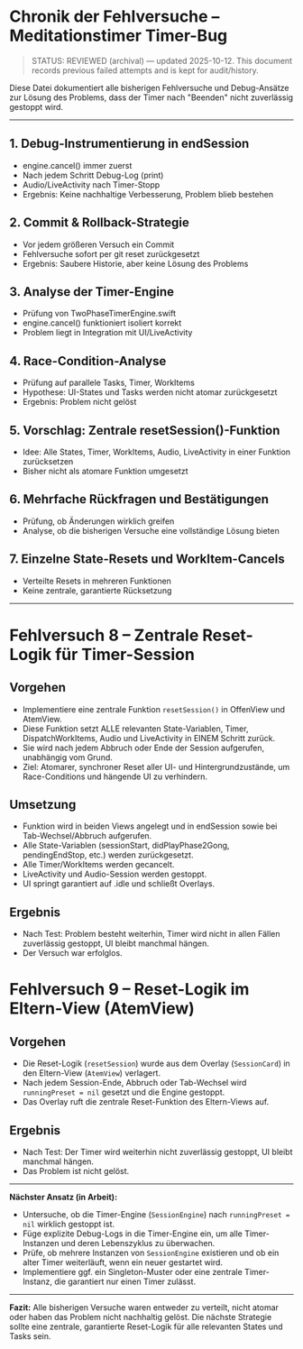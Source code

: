 # Chronik der Fehlversuche – Meditationstimer Timer-Bug

> STATUS: REVIEWED (archival) — updated 2025-10-12. This document records previous failed attempts and is kept for audit/history.

Diese Datei dokumentiert alle bisherigen Fehlversuche und Debug-Ansätze zur Lösung des Problems, dass der Timer nach "Beenden" nicht zuverlässig gestoppt wird.

---

## 1. Debug-Instrumentierung in endSession
- engine.cancel() immer zuerst
- Nach jedem Schritt Debug-Log (print)
- Audio/LiveActivity nach Timer-Stopp
- Ergebnis: Keine nachhaltige Verbesserung, Problem blieb bestehen

## 2. Commit & Rollback-Strategie
- Vor jedem größeren Versuch ein Commit
- Fehlversuche sofort per git reset zurückgesetzt
- Ergebnis: Saubere Historie, aber keine Lösung des Problems

## 3. Analyse der Timer-Engine
- Prüfung von TwoPhaseTimerEngine.swift
- engine.cancel() funktioniert isoliert korrekt
- Problem liegt in Integration mit UI/LiveActivity

## 4. Race-Condition-Analyse
- Prüfung auf parallele Tasks, Timer, WorkItems
- Hypothese: UI-States und Tasks werden nicht atomar zurückgesetzt
- Ergebnis: Problem nicht gelöst

## 5. Vorschlag: Zentrale resetSession()-Funktion
- Idee: Alle States, Timer, WorkItems, Audio, LiveActivity in einer Funktion zurücksetzen
- Bisher nicht als atomare Funktion umgesetzt

## 6. Mehrfache Rückfragen und Bestätigungen
- Prüfung, ob Änderungen wirklich greifen
- Analyse, ob die bisherigen Versuche eine vollständige Lösung bieten

## 7. Einzelne State-Resets und WorkItem-Cancels
- Verteilte Resets in mehreren Funktionen
- Keine zentrale, garantierte Rücksetzung

---

# Fehlversuch 8 – Zentrale Reset-Logik für Timer-Session

## Vorgehen
- Implementiere eine zentrale Funktion `resetSession()` in OffenView und AtemView.
- Diese Funktion setzt ALLE relevanten State-Variablen, Timer, DispatchWorkItems, Audio und LiveActivity in EINEM Schritt zurück.
- Sie wird nach jedem Abbruch oder Ende der Session aufgerufen, unabhängig vom Grund.
- Ziel: Atomarer, synchroner Reset aller UI- und Hintergrundzustände, um Race-Conditions und hängende UI zu verhindern.

## Umsetzung
- Funktion wird in beiden Views angelegt und in endSession sowie bei Tab-Wechsel/Abbruch aufgerufen.
- Alle State-Variablen (sessionStart, didPlayPhase2Gong, pendingEndStop, etc.) werden zurückgesetzt.
- Alle Timer/WorkItems werden gecancelt.
- LiveActivity und Audio-Session werden gestoppt.
- UI springt garantiert auf .idle und schließt Overlays.

## Ergebnis
- Nach Test: Problem besteht weiterhin, Timer wird nicht in allen Fällen zuverlässig gestoppt, UI bleibt manchmal hängen.
- Der Versuch war erfolglos.

# Fehlversuch 9 – Reset-Logik im Eltern-View (AtemView)

## Vorgehen
- Die Reset-Logik (`resetSession`) wurde aus dem Overlay (`SessionCard`) in den Eltern-View (`AtemView`) verlagert.
- Nach jedem Session-Ende, Abbruch oder Tab-Wechsel wird `runningPreset = nil` gesetzt und die Engine gestoppt.
- Das Overlay ruft die zentrale Reset-Funktion des Eltern-Views auf.

## Ergebnis
- Nach Test: Der Timer wird weiterhin nicht zuverlässig gestoppt, UI bleibt manchmal hängen.
- Das Problem ist nicht gelöst.

---

**Nächster Ansatz (in Arbeit):**
- Untersuche, ob die Timer-Engine (`SessionEngine`) nach `runningPreset = nil` wirklich gestoppt ist.
- Füge explizite Debug-Logs in die Timer-Engine ein, um alle Timer-Instanzen und deren Lebenszyklus zu überwachen.
- Prüfe, ob mehrere Instanzen von `SessionEngine` existieren und ob ein alter Timer weiterläuft, wenn ein neuer gestartet wird.
- Implementiere ggf. ein Singleton-Muster oder eine zentrale Timer-Instanz, die garantiert nur einen Timer zulässt.


---

**Fazit:**
Alle bisherigen Versuche waren entweder zu verteilt, nicht atomar oder haben das Problem nicht nachhaltig gelöst. Die nächste Strategie sollte eine zentrale, garantierte Reset-Logik für alle relevanten States und Tasks sein.

